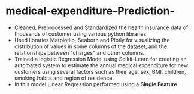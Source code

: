 # medical-expenditure-Prediction-
- Cleaned, Preprocessed and Standardized the health insurance data of thousands of customer using various python libraries.
- Used libraries Matplotlib, Seaborn and Plotly for visualizing the distribution of values in some columns of the dataset, and the relationships between "charges" and other columns.
- Trained a logistic Regression Model using Scikit-Learn for creating an automated system to estimate the annual medical expenditure for
new customers using several factors such as their age, sex, BMI, children, smoking habits and region of residence.
- In this model Linear Regression performed using a **Single Feature**
